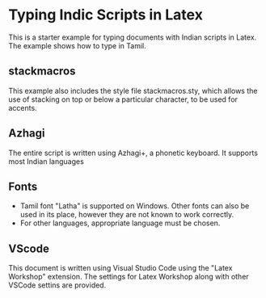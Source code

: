 # Typing Indic Scripts in Latex
This is a starter example for typing documents with Indian scripts in Latex.
The example shows how to type in Tamil.

## stackmacros
This example also includes the style file stackmacros.sty, which allows the use of stacking on top or below a particular character, to be used for accents.

## Azhagi
The entire script is written using Azhagi+, a phonetic keyboard. It supports most Indian languages

## Fonts
* Tamil font "Latha" is supported on Windows. Other fonts can also be used in its place, however they are not known to work correctly. 
* For other languages, appropriate language must be chosen.

## VScode
This document is written using Visual Studio Code using the "Latex Workshop" extension. The settings for Latex Workshop along with other VSCode settins are provided.